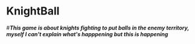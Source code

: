 # KnightBall



#***This game is about knights fighting to put balls in the enemy territory, myself I can't explain what's happpening but this is happening*** 
